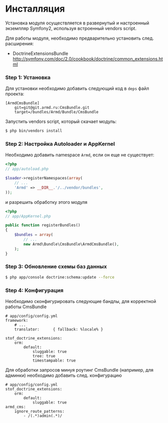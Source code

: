 # Инсталляция

Установка модуля осуществляется в развернутый и настроенный экземпляр Symfony2, используя встроенный vendors script.

Для работы модуля, необходимо предварительно установить след. расширения:

* DoctrineExtensionsBundle http://symfony.com/doc/2.0/cookbook/doctrine/common_extensions.html

### Step 1: Установка
Для установки необходимо добавить следующий код в `deps` файл проекта:

```
[ArmdCmsBundle]
    git=git@git.armd.ru:CmsBundle.git
    target=/bundles/Armd/Bundle/CmsBundle
```
Запустить vendors script, который скачает модуль:

``` bash
$ php bin/vendors install
```

### Step 2: Настройка Autoloader и AppKernel

Необходимо добавить namespace `Armd`, если он еще не существует:

``` php
<?php
// app/autoload.php

$loader->registerNamespaces(array(
    // ...
    'Armd' => __DIR__.'/../vendor/bundles',
));
```

и разрешить обработку этого модуля

``` php
<?php
// app/AppKernel.php

public function registerBundles()
{
    $bundles = array(
        // ...
        new Armd\Bundle\CmsBundle\ArmdCmsBundle(),
    );
}
```

### Step 3: Обновление схемы баз данных
``` bash
$ php app/console doctrine:schema:update --force
```

### Step 4: Конфигурация
Необходимо сконфигурировать следующие бандлы, для корректной работы CmsBundle

    # app/config/config.yml
    framework:
        # ...
        translator:      { fallback: %locale% }

    stof_doctrine_extensions:
        orm:
            default:
                sluggable: true
                tree: true
                timestampable: true


Для обработки запросов минуя роутинг CmsBundle (например, для админки) необходимо добавить след. конфигурацию

    # app/config/config.yml
    stof_doctrine_extensions:
        orm:
            default:
                sluggable: true
    armd_cms:
        ignore_route_patterns:
            - /(.*)admin(.*)/

